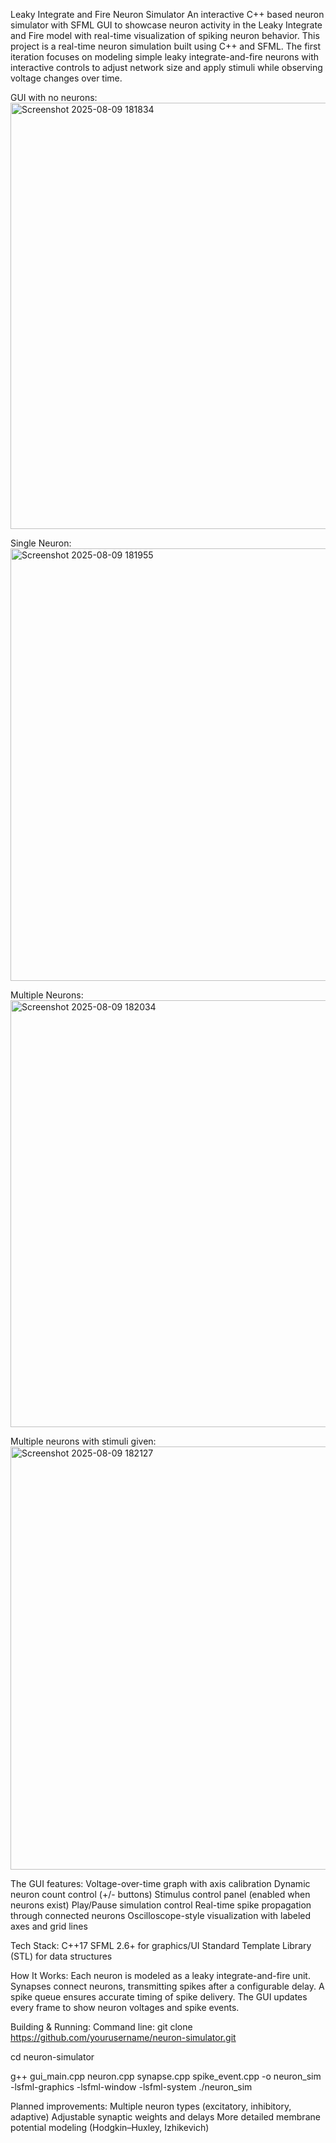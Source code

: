 Leaky Integrate and Fire Neuron Simulator 
An interactive C++ based neuron simulator with SFML GUI to showcase neuron activity in the Leaky Integrate and Fire model with real-time visualization of spiking neuron behavior.
This project is a real-time neuron simulation built using C++ and SFML.
The first iteration focuses on modeling simple leaky integrate-and-fire neurons with interactive controls to adjust network size and apply stimuli while observing voltage changes over time.


GUI with no neurons:
<img width="990" height="682" alt="Screenshot 2025-08-09 181834" src="https://github.com/user-attachments/assets/83aefe5c-c229-49c2-bc1c-4301b6a83595" />

Single Neuron:
<img width="1007" height="692" alt="Screenshot 2025-08-09 181955" src="https://github.com/user-attachments/assets/4cb5c52f-67d1-4245-8ac4-87911e4a8400" />

Multiple Neurons:
<img width="1003" height="683" alt="Screenshot 2025-08-09 182034" src="https://github.com/user-attachments/assets/072bec0f-dc26-46f0-ab56-08a8e61b1eb4" />

Multiple neurons with stimuli given:
<img width="998" height="677" alt="Screenshot 2025-08-09 182127" src="https://github.com/user-attachments/assets/558dff74-5408-49b2-a0bf-91ab67359a5b" />





The GUI features:
Voltage-over-time graph with axis calibration
Dynamic neuron count control (+/- buttons)
Stimulus control panel (enabled when neurons exist)
Play/Pause simulation control
Real-time spike propagation through connected neurons
Oscilloscope-style visualization with labeled axes and grid lines

Tech Stack:
C++17
SFML 2.6+ for graphics/UI
Standard Template Library (STL) for data structures

How It Works:
Each neuron is modeled as a leaky integrate-and-fire unit.
Synapses connect neurons, transmitting spikes after a configurable delay.
A spike queue ensures accurate timing of spike delivery.
The GUI updates every frame to show neuron voltages and spike events.

Building & Running:
Command line:
git clone https://github.com/yourusername/neuron-simulator.git

cd neuron-simulator

g++ gui_main.cpp neuron.cpp synapse.cpp spike_event.cpp -o neuron_sim -lsfml-graphics -lsfml-window -lsfml-system ./neuron_sim

Planned improvements:
Multiple neuron types (excitatory, inhibitory, adaptive)
Adjustable synaptic weights and delays
More detailed membrane potential modeling (Hodgkin–Huxley, Izhikevich)
